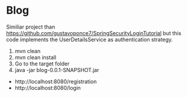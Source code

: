 # Blog

Similiar project than https://github.com/gustavoponce7/SpringSecurityLoginTutorial but this code implements the UserDetailsService as authentication strategy.

1. mvn clean
2. mvn clean install
3. Go to the target folder
4. java -jar blog-0.0.1-SNAPSHOT.jar

- http://localhost:8080/registration
- http://localhost:8080/login
